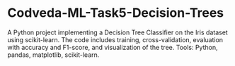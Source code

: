# Codveda-ML-Task5-Decision-Trees
A Python project implementing a Decision Tree Classifier on the Iris dataset using scikit-learn. The code includes training, cross-validation, evaluation with accuracy and F1-score, and visualization of the tree. Tools: Python, pandas, matplotlib, scikit-learn.
